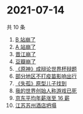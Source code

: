 # 2021-07-14

共 10 条

<!-- BEGIN -->
<!-- 最后更新时间 Wed Jul 14 2021 06:05:57 GMT+0800 (China Standard Time) -->

1. [B 站崩了](https://www.zhihu.com/search?q=b站崩了)
1. [A 站崩了](https://www.zhihu.com/search?q=A站崩了)
1. [晋江崩了](https://www.zhihu.com/search?q=晋江崩了)
1. [豆瓣崩了](https://www.zhihu.com/search?q=豆瓣崩了)
1. [《原神》成辩论世界杯辩题](https://www.zhihu.com/search?q=原神)
1. [部分地区不打疫苗影响出行](https://www.zhihu.com/search?q=疫苗)
1. [《失孤》原型儿子找到](https://www.zhihu.com/search?q=失孤)
1. [我的世界创始人称游戏已死](https://www.zhihu.com/search?q=我的世界)
1. [京东平均年薪涨至 16 薪](https://www.zhihu.com/search?q=京东)
1. [江苏苏州酒店坍塌](https://www.zhihu.com/search?q=酒店坍塌)

<!-- END -->
